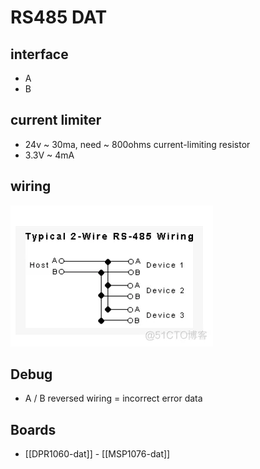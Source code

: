 
# RS485 DAT 


## interface 

- A
- B 



## current limiter 
- 24v ~ 30ma, need ~ 800ohms current-limiting resistor
- 3.3V ~ 4mA



## wiring 

![](12-41-15-23-02-2023.png)



## Debug 

- A / B reversed wiring = incorrect error data 

## Boards 

- [[DPR1060-dat]] - [[MSP1076-dat]]